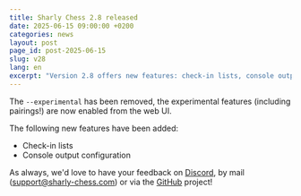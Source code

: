 ```yaml
---
title: Sharly Chess 2.8 released
date: 2025-06-15 09:00:00 +0200
categories: news
layout: post
page_id: post-2025-06-15
slug: v28
lang: en
excerpt: "Version 2.8 offers new features: check-in lists, console output configuration..."
---
```


The `--experimental` has been removed, the experimental features (including pairings!) are now enabled from the web UI.

The following new features have been added:
- Check-in lists
- Console output configuration

As always, we'd love to have your feedback on [Discord](https://discord.gg/WGG87eJzQZ), by mail ([support@sharly-chess.com](mailto:support@sharly-chess.com)) or via the [GitHub](https://github.com/sharly-chess/sharly-chess/issues) project!
